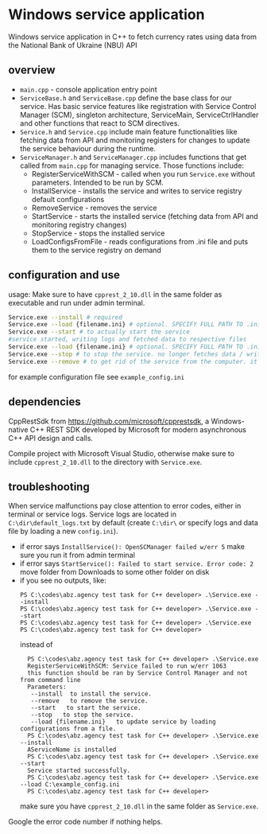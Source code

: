 # Windows service application

Windows service application in C++ to fetch currency rates using data from the National Bank of Ukraine (NBU) API

## overview

-   `main.cpp` - console application entry point
-   `ServiceBase.h` and `ServiceBase.cpp` define the base class for our service. Has basic service features like registration with Service Control Manager (SCM), singleton architecture, ServiceMain, ServiceCtrlHandler and other functions that react to SCM directives.
-   `Service.h` and `Service.cpp` include main feature functionalities like fetching data from API and monitoring registers for changes to update the service behaviour during the runtime.
-   `ServiceManager.h` and `ServiceManager.cpp` includes functions that get called from `main.cpp` for managing service. Those functions include:
    -   RegisterServiceWithSCM - called when you run `Service.exe` without parameters. Intended to be run by SCM.
    -   InstallService - installs the service and writes to service registry default configurations
    -   RemoveService - removes the service
    -   StartService - starts the installed service (fetching data from API and monitoring registry changes)
    -   StopService - stops the installed service
    -   LoadConfigsFromFile - reads configurations from .ini file and puts them to the service registry on demand

## configuration and use

usage:
Make sure to have `cpprest_2_10.dll` in the same folder as executable and run under admin terminal.
```bash
Service.exe --install # required
Service.exe --load {filename.ini} # optional. SPECIFY FULL PATH TO .ini FILE, like "C:\\dir\\config.ini".
Service.exe --start # to actually start the service
#service started, writing logs and fetched data to respective files
Service.exe --load {filename.ini} # optional. SPECIFY FULL PATH TO .ini FILE. can load configurations in runtime and apply them instantly
Service.exe --stop # to stop the service. no longer fetches data / writes to files
Service.exe --remove # to get rid of the service from the computer. it is recommended to stop the service (if it was started) before removing it.
```

for example configuration file see `example_config.ini`

## dependencies

CppRestSdk from https://github.com/microsoft/cpprestsdk, a Windows-native C++ REST SDK developed by Microsoft for modern asynchronous C++ API design and calls.

Compile project with Microsoft Visual Studio, otherwise make sure to include `cpprest_2_10.dll` to the directory with `Service.exe`.

## troubleshooting

When service malfunctions pay close attention to error codes, either in terminal or service logs. Service logs are located in `C:\dir\default_logs.txt` by default (create `C:\dir\` or specify logs and data file by loading a new `config.ini`).

- if error says `InstallService(): OpenSCManager failed w/err 5` make sure you run it from admin terminal
- if error says `StartService(): Failed to start service. Error code: 2` move folder from Downloads to some other folder on disk
- if you see no outputs, like:
    ```
    PS C:\codes\abz.agency test task for C++ developer> .\Service.exe --install
    PS C:\codes\abz.agency test task for C++ developer> .\Service.exe --start
    PS C:\codes\abz.agency test task for C++ developer> .\Service.exe
    PS C:\codes\abz.agency test task for C++ developer>
    ```
    instead of
  ```
    PS C:\codes\abz.agency test task for C++ developer> .\Service.exe
    RegisterServiceWithSCM: Service failed to run w/err 1063
    this function should be ran by Service Control Manager and not from command line
    Parameters:
     --install  to install the service.
     --remove   to remove the service.
     --start   to start the service.
     --stop   to stop the service.
     --load {filename.ini}   to update service by loading configurations from a file.
    PS C:\codes\abz.agency test task for C++ developer> .\Service.exe --install
    AServiceName is installed
    PS C:\codes\abz.agency test task for C++ developer> .\Service.exe --start
    Service started successfully.
    PS C:\codes\abz.agency test task for C++ developer> .\Service.exe --load C:\example_config.ini
    PS C:\codes\abz.agency test task for C++ developer>
    ```
  make sure you have `cpprest_2_10.dll` in the same folder as `Service.exe`.

Google the error code number if nothing helps.
